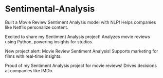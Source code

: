 # Sentimental-Analysis

Built a Movie Review Sentiment Analysis model with NLP! Helps companies like Netflix personalize content. 

Excited to share my Sentiment Analysis project! Analyzes movie reviews using Python, powering insights for studios.

New project alert: Movie Review Sentiment Analysis! Supports marketing for films with real-time insights. 

Proud of my Sentiment Analysis project for movie reviews! Drives decisions at companies like IMDb.
